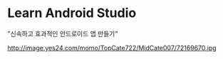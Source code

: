 # Learn Android Studio 
"신속하고 효과적인 안드로이드 앱 만들기"

http://image.yes24.com/momo/TopCate722/MidCate007/72169670.jpg
